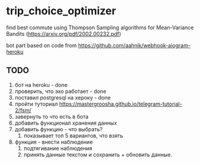# trip_choice_optimizer

find best commute using Thompson Sampling algorithms for Mean-Variance Bandits (<https://arxiv.org/pdf/2002.00232.pdf>)

bot part based on code from <https://github.com/aahnik/webhook-aiogram-heroku>

## TODO

1. бот на heroku - done
2. проверить, что эхо работает - done
2. поставил postgresql на хероку - done
3. пройти туториал <https://mastergroosha.github.io/telegram-tutorial-2/fsm/>
3. завернуть то что есть в бота
3. добавить функционал хранения данных
5. добавить функцию - что выбрать?
    1. показывает топ 5 вариантов, что взять
6. функция - внести наблюдение
    1. подтягивание наблюдения
    2. принять данные текстом и сохранить + обновить данные.
